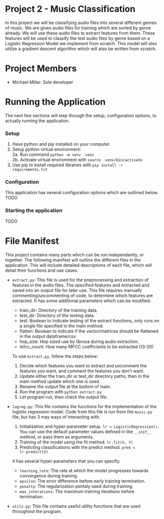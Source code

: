 # Project 2 - Music Classification
In this project we will be classifying audio files into several different genres of music. We are given audio files for training which are sorted by genre already. We will use these audio files to extract features from them. These features will be used to classify the test audio files by genre based on a Logistic Regression Model we implement from scratch. This model will also utilize a gradient descent algorithm which will also be written from scratch. 

# Project Members
- Michael Millar: Sole developer

# Running the Application
The next few sections will step through the setup, configuration options, to actually running the application.

### Setup
1. Have python and pip installed on your computer.
2. Setup python virtual environment: \
    2a. Run command `python -m venv .venv` \
    2b. Activate virtual environment with `source .venv/bin/activate`
3. Use pip to install required libraries with `pip install -r requirements.txt`

### Configuration
This application has several configuration options which are outlined below. \
TODO

### Starting the application
TODO

# File Manifest
This project contains many parts which can be run independantly, or together. The following manifest will outline the different files in the application. This will include detailed descriptions of each file, which will detail their functions and use cases.

- `extract.py`: This file is used for the preprocessing and extraction of features in the audio files. The specified features and extracted and saved into an output file for later use. This file requires manually commenting/uncommenting of code, to determine which features are extracted. It has some additional parameters which can be modified:
    - train_dir: Directory of the training data.
    - test_dir: Directory of the testing data.
    - test: Boolean to indicate testing of the extract functions, only runs on a single file specified in the main method.
    - flatten: Boolean to indicate if the vector/matrices should be flattened in the output dataframe/csv
    - hop_size: Hop sized use by librosa during audio extraction.
    - mfcc_count: How many MFCC coefficients to be extracted (13-20)

    To use `extract.py`, follow the steps below:
    1. Decide which features you want to extract and uncomment the features you want, and comment the features you don't want.
    2. Update either the train_dir or test_dir directory paths, then in the main method update which one is used. 
    3. Rename the output file at the bottom of main.
    4. Run the program with `python extract.py`
    5. Let program run, then check the output file.
- `logreg.py`: This file contains the functions for the implementation of the logistic regression model. Code from this file is run from the `music.py` file, but has 3 may ways of interacting with.
    1. Initialization and hyper-parameter setup. `lr = LogisticRegression()`. You can use the default parameter values defined in the `__init__` method, or pass them as arguments.
    2. Training of the model using the fit method. `lr.fit(X, Y)`
    3. Predicting classifications with the predict method. `pred = lr.predict(X)`

    It has several hyper-parameters that you can specify:
    - `learning_rate`: The rate at which the model progresses towards convergence during training.
    - `epsilon`: The error difference before early training termination.
    - `penalty`: The regularization pentaly used during training.
    - `max_interations`: The maximum training iterations before termination.
- `utils.py`: This file contains useful utility functions that are used throughout the program.